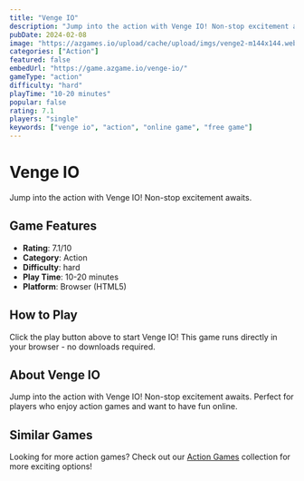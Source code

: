 ```yaml
---
title: "Venge IO"
description: "Jump into the action with Venge IO! Non-stop excitement awaits."
pubDate: 2024-02-08
image: "https://azgames.io/upload/cache/upload/imgs/venge2-m144x144.webp"
categories: ["Action"]
featured: false
embedUrl: "https://game.azgame.io/venge-io/"
gameType: "action"
difficulty: "hard"
playTime: "10-20 minutes"
popular: false
rating: 7.1
players: "single"
keywords: ["venge io", "action", "online game", "free game"]
---
```


# Venge IO

Jump into the action with Venge IO! Non-stop excitement awaits.

## Game Features

- **Rating**: 7.1/10
- **Category**: Action
- **Difficulty**: hard
- **Play Time**: 10-20 minutes
- **Platform**: Browser (HTML5)

## How to Play

Click the play button above to start Venge IO! This game runs directly in your browser - no downloads required.

## About Venge IO

Jump into the action with Venge IO! Non-stop excitement awaits. Perfect for players who enjoy action games and want to have fun online.

## Similar Games

Looking for more action games? Check out our [Action Games](/categories/action) collection for more exciting options!
